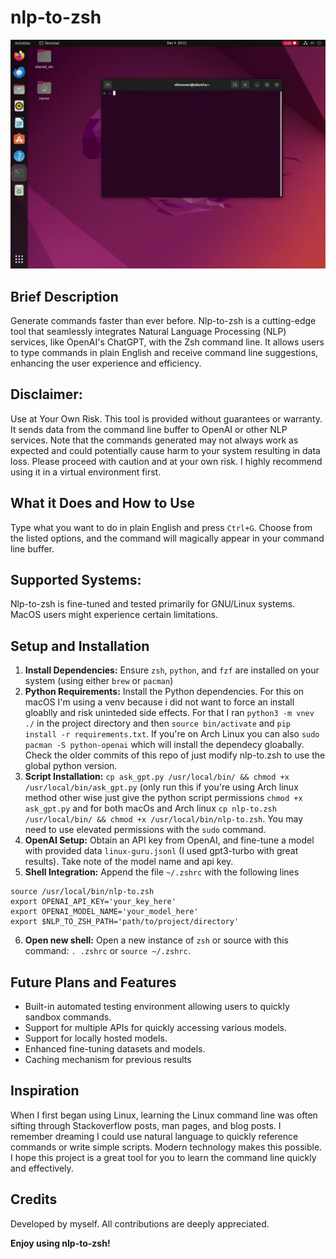# nlp-to-zsh

![GIF of usage](screenshots/this.gif)

## Brief Description

Generate commands faster than ever before. Nlp-to-zsh is a cutting-edge tool that seamlessly integrates Natural Language Processing (NLP) services, like OpenAI's ChatGPT, with the Zsh command line. It allows users to type commands in plain English and receive command line suggestions, enhancing the user experience and efficiency.

## Disclaimer:

Use at Your Own Risk. This tool is provided without guarantees or warranty. It sends data from the command line buffer to OpenAI or other NLP services. Note that the commands generated may not always work as expected and could potentially cause harm to your system resulting in data loss. Please proceed with caution and at your own risk. I highly recommend using it in a virtual environment first.

## What it Does and How to Use

Type what you want to do in plain English and press `Ctrl+G`. Choose from the listed options, and the command will magically appear in your command line buffer.

## Supported Systems: 

Nlp-to-zsh is fine-tuned and tested primarily for GNU/Linux systems. MacOS users might experience certain limitations.

## Setup and Installation

1.  **Install Dependencies:** Ensure `zsh`, `python`, and `fzf` are installed on your system (using either `brew` or `pacman`)
2.  **Python Requirements:** Install the Python dependencies. For this on macOS I'm using a venv because i did not want to force an install gloablly and risk uninteded side effects. For that I ran `python3 -m vnev ./` in the project directory and then `source bin/activate` and `pip install -r requirements.txt`. If you're on Arch Linux you can also `sudo pacman -S python-openai` which will install the dependecy gloabally. Check the older commits of this repo of just modify nlp-to.zsh to use the global python version.
3.  **Script Installation:** `cp ask_gpt.py /usr/local/bin/ && chmod +x /usr/local/bin/ask_gpt.py` (only run this if you're using Arch linux method other wise just give the python script permissions `chmod +x ask_gpt.py` and for both macOs and Arch linux `cp nlp-to.zsh /usr/local/bin/ && chmod +x /usr/local/bin/nlp-to.zsh`. You may need to use elevated permissions with the `sudo` command.
4.  **OpenAI Setup:** Obtain an API key from OpenAI, and fine-tune a model with provided data `linux-guru.jsonl` (I used gpt3-turbo with great results). Take note of the model name and api key.
5.  **Shell Integration:** Append the file `~/.zshrc` with the following lines

```
source /usr/local/bin/nlp-to.zsh
export OPENAI_API_KEY='your_key_here'
export OPENAI_MODEL_NAME='your_model_here'
export $NLP_TO_ZSH_PATH='path/to/project/directory'
```

6.  **Open new shell:** Open a new instance of `zsh` or source with this command: `. .zshrc` or `source ~/.zshrc`.

## Future Plans and Features

- Built-in automated testing environment allowing users to quickly sandbox commands.
- Support for multiple APIs for quickly accessing various models.
- Support for locally hosted models.
- Enhanced fine-tuning datasets and models.
- Caching mechanism for previous results

## Inspiration

When I first began using Linux, learning the Linux command line was often sifting through Stackoverflow posts, man pages, and blog posts. I remember dreaming I could use natural language to quickly reference commands or write simple scripts. Modern technology makes this possible. I hope this project is a great tool for you to learn the command line quickly and effectively.

## Credits

Developed by myself. All contributions are deeply appreciated.

**Enjoy using nlp-to-zsh!**
